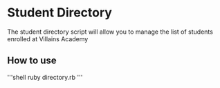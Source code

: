 # Student Directory #

The student directory script will allow you to manage the list of students enrolled at Villains Academy

## How to use ##

'''shell
ruby directory.rb
'''